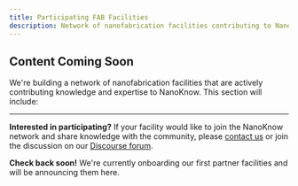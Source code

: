 ```yaml
---
title: Participating FAB Facilities
description: Network of nanofabrication facilities contributing to NanoKnow
---
```


## Content Coming Soon

We're building a network of nanofabrication facilities that are actively contributing knowledge and expertise to NanoKnow. This section will include:


---

**Interested in participating?** If your facility would like to join the NanoKnow network and share knowledge with the community, please [contact us](/get-involved/#contact-us) or join the discussion on our [Discourse forum](https://forum.nanoknow.org/).

**Check back soon!** We're currently onboarding our first partner facilities and will be announcing them here.

